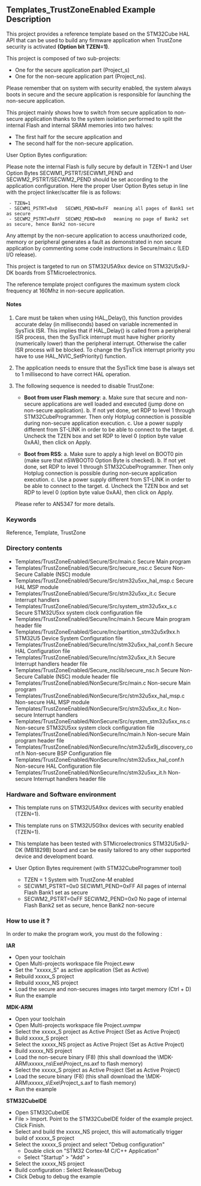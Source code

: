 ## <b>Templates_TrustZoneEnabled Example Description</b>

This project provides a reference template based on the STM32Cube HAL API that can be used
to build any firmware application when TrustZone security is activated **(Option bit TZEN=1)**.

This project is composed of two sub-projects:

 - One for the secure application part (Project_s)
 - One for the non-secure application part (Project_ns).

Please remember that on system with security enabled, the system always boots in secure and
the secure application is responsible for launching the non-secure application.

This project mainly shows how to switch from secure application to non-secure application
thanks to the system isolation performed to split the internal Flash and internal SRAM memories
into two halves:

 - The first half for the secure application and
 - The second half for the non-secure application.

User Option Bytes configuration:

Please note the internal Flash is fully secure by default in TZEN=1 and User Option Bytes
SECWM1_PSTRT/SECWM1_PEND and SECWM2_PSTRT/SECWM2_PEND should be set according to the application
configuration. Here the proper User Option Bytes setup in line with the project linker/scatter
file is as follows:

     - TZEN=1
     - SECWM1_PSTRT=0x0   SECWM1_PEND=0xFF  meaning all pages of Bank1 set as secure
     - SECWM2_PSTRT=0xFF  SECWM2_PEND=0x0   meaning no page of Bank2 set as secure, hence Bank2 non-secure

Any attempt by the non-secure application to access unauthorized code, memory or
peripheral generates a fault as demonstrated in non secure application by commenting some
code instructions in Secure/main.c (LED I/O release).

This project is targeted to run on STM32U5A9xx device on STM32U5x9J-DK boards from STMicroelectronics.

The reference template project configures the maximum system clock frequency at 160Mhz in non-secure
application.

#### <b>Notes</b>

 1. Care must be taken when using HAL_Delay(), this function provides accurate delay (in milliseconds)
      based on variable incremented in SysTick ISR. This implies that if HAL_Delay() is called from
      a peripheral ISR process, then the SysTick interrupt must have higher priority (numerically lower)
      than the peripheral interrupt. Otherwise the caller ISR process will be blocked.
      To change the SysTick interrupt priority you have to use HAL_NVIC_SetPriority() function.

 2. The application needs to ensure that the SysTick time base is always set to 1 millisecond
      to have correct HAL operation.
	  
 3. The following sequence is needed to disable TrustZone:
 
      - **Boot from user Flash memory**: 
         a.	Make sure that secure and non-secure applications are well loaded and executed (jump done on non-secure application).
         b.	If not yet done, set RDP to level 1 through STM32CubeProgrammer. Then only Hotplug connection is possible during non-secure application execution.
         c.	Use a power supply different from ST-LINK in order to be able to connect to the target.
         d.	Uncheck the TZEN box and set RDP to level 0 (option byte value 0xAA), then click on Apply.

     - **Boot from RSS**:
         a.	Make sure to apply a high level on BOOT0 pin (make sure that nSWBOOT0 Option Byte is checked).
         b.	If not yet done, set RDP to level 1 through STM32CubeProgrammer. Then only Hotplug connection is possible during non-secure application execution.
         c.	Use a power supply different from ST-LINK in order to be able to connect to the target.
         d.	Uncheck the TZEN box and set RDP to level 0 (option byte value 0xAA), then click on Apply.
		 
	Please refer to AN5347 for more details.	 

### <b>Keywords</b>

Reference, Template, TrustZone

### <b>Directory contents</b>

  - Templates/TrustZoneEnabled/Secure/Src/main.c                          Secure Main program
  - Templates/TrustZoneEnabled/Secure/Src/secure_nsc.c                    Secure Non-Secure Callable (NSC) module
  - Templates/TrustZoneEnabled/Secure/Src/stm32u5xx_hal_msp.c             Secure HAL MSP module
  - Templates/TrustZoneEnabled/Secure/Src/stm32u5xx_it.c                  Secure Interrupt handlers
  - Templates/TrustZoneEnabled/Secure/Src/system_stm32u5xx_s.c            Secure STM32U5xx system clock configuration file
  - Templates/TrustZoneEnabled/Secure/Inc/main.h                          Secure Main program header file
  - Templates/TrustZoneEnabled/Secure/Inc/partition_stm32u5x9xx.h         STM32U5 Device System Configuration file
  - Templates/TrustZoneEnabled/Secure/Inc/stm32u5xx_hal_conf.h            Secure HAL Configuration file
  - Templates/TrustZoneEnabled/Secure/Inc/stm32u5xx_it.h                  Secure Interrupt handlers header file
  - Templates/TrustZoneEnabled/Secure_nsclib/secure_nsc.h                 Secure Non-Secure Callable (NSC) module header file
  - Templates/TrustZoneEnabled/NonSecure/Src/main.c                       Non-secure Main program
  - Templates/TrustZoneEnabled/NonSecure/Src/stm32u5xx_hal_msp.c          Non-secure HAL MSP module
  - Templates/TrustZoneEnabled/NonSecure/Src/stm32u5xx_it.c               Non-secure Interrupt handlers
  - Templates/TrustZoneEnabled/NonSecure/Src/system_stm32u5xx_ns.c        Non-secure STM32U5xx system clock configuration file
  - Templates/TrustZoneEnabled/NonSecure/Inc/main.h                       Non-secure Main program header file
  - Templates/TrustZoneEnabled/NonSecure/Inc/stm32u5x9j_discovery_conf.h  Non-secure BSP Configuration file
  - Templates/TrustZoneEnabled/NonSecure/Inc/stm32u5xx_hal_conf.h         Non-secure HAL Configuration file
  - Templates/TrustZoneEnabled/NonSecure/Inc/stm32u5xx_it.h               Non-secure Interrupt handlers header file

### <b>Hardware and Software environment</b>

  - This template runs on STM32U5A9xx devices with security enabled (TZEN=1).

  - This template runs on STM32U5G9xx devices with security enabled (TZEN=1).

  - This template has been tested with STMicroelectronics STM32U5x9J-DK (MB1829B)
    board and can be easily tailored to any other supported device
    and development board.

  - User Option Bytes requirement (with STM32CubeProgrammer tool)
      - TZEN = 1                            System with TrustZone-M enabled
      - SECWM1_PSTRT=0x0  SECWM1_PEND=0xFF  All pages of internal Flash Bank1 set as secure
      - SECWM2_PSTRT=0xFF SECWM2_PEND=0x0   No page of internal Flash Bank2 set as secure, hence Bank2 non-secure

### </b>How to use it ?</b>

In order to make the program work, you must do the following :

<b>IAR</b>

 - Open your toolchain
 - Open Multi-projects workspace file Project.eww
 - Set the "xxxxx_S" as active application (Set as Active)
 - Rebuild xxxxx_S project
 - Rebuild xxxxx_NS project
 - Load the secure and non-secures images into target memory (Ctrl + D)
 - Run the example

<b>MDK-ARM</b>

 - Open your toolchain
 - Open Multi-projects workspace file Project.uvmpw
 - Select the xxxxx_S project as Active Project (Set as Active Project)
 - Build xxxxx_S project
 - Select the xxxxx_NS project as Active Project (Set as Active Project)
 - Build xxxxx_NS project
 - Load the non-secure binary (F8)
   (this shall download the \MDK-ARM\xxxxx_ns\Exe\Project_ns.axf to flash memory)
 - Select the xxxxx_S project as Active Project (Set as Active Project)
 - Load the secure binary (F8)
   (this shall download the \MDK-ARM\xxxxx_s\Exe\Project_s.axf to flash memory)
 - Run the example

<b>STM32CubeIDE</b>

 - Open STM32CubeIDE
 - File > Import. Point to the STM32CubeIDE folder of the example project. Click Finish.
 - Select and build the xxxxx_NS project, this will automatically trigger build of xxxxx_S project
 - Select the xxxxx_S project and select "Debug configuration"
   - Double click on "STM32 Cortex-M C/C++ Application"
   - Select  "Startup" >  "Add" >
 - Select the xxxxx_NS project
 - Build configuration : Select Release/Debug
 - Click Debug to debug the example

